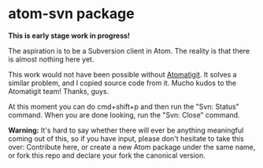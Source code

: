 # atom-svn package

__This is early stage work in progress!__

The aspiration is to be a Subversion client in Atom.  The reality is
that there is almost nothing here yet.

This work would not have been possible without
[Atomatigit](https://github.com/diiq/atomatigit).  It solves a similar problem,
and I copied source code from it.  Mucho kudos to the Atomatigit team!  Thanks,
guys.

At this moment you can do cmd+shift+p and then run the "Svn: Status" command.
When you are done looking, run the "Svn: Close" command.

__Warning:__ It's hard to say whether there will ever be anything meaningful
coming out of this, so if you have input, please don't hesitate to take this
over: Contribute here, or create a new Atom package under the same name, or fork
this repo and declare your fork the canonical version.
